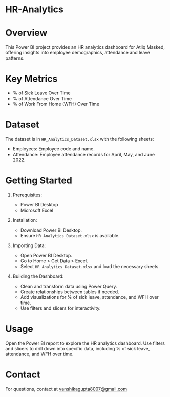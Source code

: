 # HR-Analytics

# Overview
This Power BI project provides an HR analytics dashboard for Atliq Masked, offering insights into employee demographics, attendance and leave patterns.

# Key Metrics
- % of Sick Leave Over Time
- % of Attendance Over Time
- % of Work From Home (WFH) Over Time

# Dataset
The dataset is in `HR_Analytics_Dataset.xlsx` with the following sheets:
- Employees: Employee code and name.
- Attendance: Employee attendance records for April, May, and June 2022.

# Getting Started
1. Prerequisites:
   - Power BI Desktop
   - Microsoft Excel

2. Installation:
   - Download Power BI Desktop.
   - Ensure `HR_Analytics_Dataset.xlsx` is available.

3. Importing Data:
   - Open Power BI Desktop.
   - Go to Home > Get Data > Excel.
   - Select `HR_Analytics_Dataset.xlsx` and load the necessary sheets.

4. Building the Dashboard:
   - Clean and transform data using Power Query.
   - Create relationships between tables if needed.
   - Add visualizations for % of sick leave, attendance, and WFH over time.
   - Use filters and slicers for interactivity.

# Usage
Open the Power BI report to explore the HR analytics dashboard. Use filters and slicers to drill down into specific data, including % of sick leave, attendance, and WFH over time.

# Contact
For questions, contact at vanshikagupta8007@gmail.com
